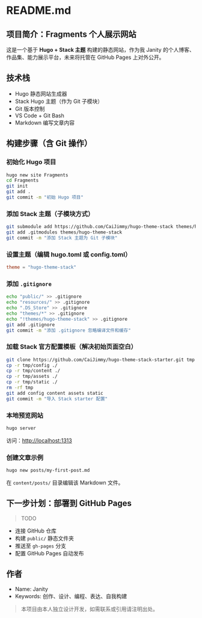 # README.md

## 项目简介：Fragments 个人展示网站

这是一个基于 **Hugo + Stack 主题** 构建的静态网站，作为我 Janity 的个人博客、作品集、能力展示平台，未来将托管在 GitHub Pages 上对外公开。

## 技术栈

* Hugo 静态网站生成器
* Stack Hugo 主题（作为 Git 子模块）
* Git 版本控制
* VS Code + Git Bash
* Markdown 编写文章内容

## 构建步骤（含 Git 操作）

### 初始化 Hugo 项目

```bash
hugo new site Fragments
cd Fragments
git init
git add .
git commit -m "初始 Hugo 项目"
```

### 添加 Stack 主题（子模块方式）

```bash
git submodule add https://github.com/CaiJimmy/hugo-theme-stack themes/hugo-theme-stack
git add .gitmodules themes/hugo-theme-stack
git commit -m "添加 Stack 主题为 Git 子模块"
```

### 设置主题（编辑 hugo.toml 或 config.toml）

```toml
theme = "hugo-theme-stack"
```

### 添加 `.gitignore`

```bash
echo "public/" >> .gitignore
echo "resources/" >> .gitignore
echo ".DS_Store" >> .gitignore
echo "themes/*" >> .gitignore
echo "!themes/hugo-theme-stack" >> .gitignore
git add .gitignore
git commit -m "添加 .gitignore 忽略编译文件和缓存"
```

### 加载 Stack 官方配置模板（解决初始页面空白）

```bash
git clone https://github.com/CaiJimmy/hugo-theme-stack-starter.git tmp
cp -r tmp/config ./
cp -r tmp/content ./
cp -r tmp/assets ./
cp -r tmp/static ./
rm -rf tmp
git add config content assets static
git commit -m "导入 Stack starter 配置"
```

### 本地预览网站

```bash
hugo server
```

访问：[http://localhost:1313](http://localhost:1313)

### 创建文章示例

```bash
hugo new posts/my-first-post.md
```

在 `content/posts/` 目录编辑该 Markdown 文件。

## 下一步计划：部署到 GitHub Pages

> TODO

* 连接 GitHub 仓库
* 构建 `public/` 静态文件夹
* 推送至 `gh-pages` 分支
* 配置 GitHub Pages 自动发布

## 作者

* Name: Janity
* Keywords: 创作、设计、编程、表达、自我构建

> 本项目由本人独立设计开发，如需联系或引用请注明出处。
